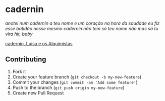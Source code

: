 # cadernin

_anotei num cadernin_
_a teu nome e um coração_
_na hora da saudade_
_eu fiz esse batidão_
_nesse mesmo cadernin_
_não tem só teu nome não_
_mas só tu vira hit, baby_

[cadernin, Luísa e os Alquimistas](https://www.youtube.com/watch?v=KzkZOEd7vWg)

## Contributing

1. Fork it
2. Create your feature branch (`git checkout -b my-new-feature`)
3. Commit your changes (`git commit -am 'Add some feature'`)
4. Push to the branch (`git push origin my-new-feature`)
5. Create new Pull Request
